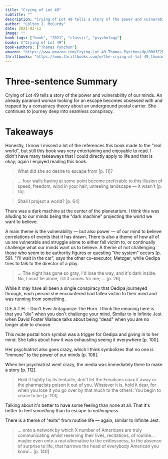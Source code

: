 ```yaml
---
title: "Crying of Lot 49"
subtitle: ""
description: "Crying of Lot 49 tells a story of the power and vulnerability of our minds.  An already paranoid woman looking for an escape becomes obsessed with and trapped by a conspiracy theory about an underground postal carrier. She continues to journey deep into seamless conspiracy."
author: "Colton J. McCurdy"
date: 2021-03-11
image: ""
book-tags: ["book", "2021", "classic", "psychology"]
books: ["Crying of Lot 49"]
book-authors: ["Thomas Pynchon"]
amazon: "https://www.amazon.com/Crying-Lot-49-Thomas-Pynchon/dp/B003Z2MZC6"
thriftbooks: "https://www.thriftbooks.com/w/the-crying-of-lot-49_thomas-pynchon/248845/?resultid=8970d62f-c8b1-4633-9155-f9c31a1e3ea9#edition=2336459&idiq=2594498"
---
```


# Three-sentence Summary

Crying of Lot 49 tells a story of the power and vulnerability of our minds.
An already paranoid woman looking for an escape becomes obsessed with and trapped
by a conspiracy theory about an underground postal carrier. She continues to journey deep
into seamless conspiracy.

# Takeaways

Honestly, I know I missed a lot of the references this book made to the "real world",
but still this book was very entertaining and enjoyable to read. I didn't have many
takeaways that I could directly apply to life and that is okay; again I enjoyed
reading this book.

> What did she so desire to escape from [p. 11]?

> ... four walls having at some point become preferable to this illusion of speed, freedom, wind in your hair, unreeling landscape — it wasn't [p. 15].

> Shall I project a world? [p. 64]

There was a dark machine at the center of the planetarium. I think this was alluding
to our minds being the "dark machine" projecting the world we want to believe.

A main theme is the vulnerability — but also power — of our mind to believe
correlations of events that it has drawn. There is also a theme of how
all of us are vulnerable and struggle alone to either fall victim to, or continually
challenge what our minds want us to believe. A theme of not challenging
those who seem to be authority figures or questing "the system" occurs [p. 59].
"I'll wait in the car", says the other co-executor, Metzger, while Oedipa tries
to talk to the director of a play.

> ...
> The night has gone so gray,
> I'd lose the way, and it's dark inside.
> No, I must lie alone,
> Till it comes for me; ... [p. 26]

While it may have all been a single conspiracy that Oedipa journeyed through,
each person she encountered had fallen victim to their mind and was running from something.

D.E.A.T.H. - Don't Ever Antagonize The Horn. I think the meaning here is that
you "die" when you don't challenge your mind. Similar to in Infinite Jest when
David Foster Wallace talks about being "dead" when you are no longer able to choose.

This mute postal horn symbol was a trigger for Oedipa and giving in to her mind.
She talks about how it was exhausting seeing it everywhere [p. 100].

Her psychiatrist also goes crazy, which I think symbolizes that no one is "immune"
to the power of our minds [p. 108].

When her psychiatrist went crazy, the media was immediately there to make a story [p. 112].

> Hold it tightly by its tentacle, don't let the Freudians coax it away or the pharmacists poison it out of you. Whatever it is, hold it dear, for when you lose it you go over by that much to the others. You begin to cease to be [p. 113].

Talking about it's better to have some feeling than none at all.
That it's better to feel *something* than to escape to *nothingness.*

There is a theme of "exits" from routine life — again, similar to Infinite Jest.

> ... onto a network by which X number of Americans are truly communicating whilst reserving their lives, recitations, of routine... maybe even onto a real alternative to the exitlessness, to the absence of surprise to life, that harrows the head of everybody American you know... [p. 140]
